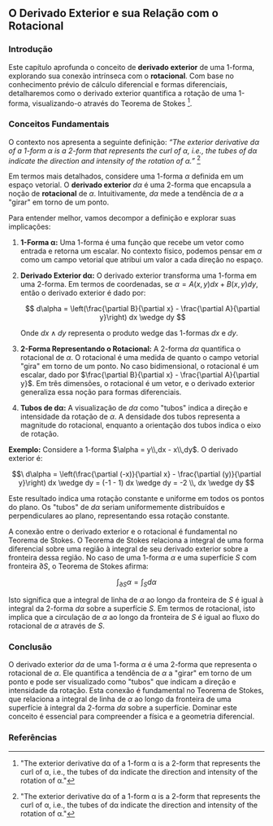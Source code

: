 ## O Derivado Exterior e sua Relação com o Rotacional

### Introdução
Este capítulo aprofunda o conceito de **derivado exterior** de uma 1-forma, explorando sua conexão intrínseca com o **rotacional**. Com base no conhecimento prévio de cálculo diferencial e formas diferenciais, detalharemos como o derivado exterior quantifica a rotação de uma 1-forma, visualizando-o através do Teorema de Stokes [^1].

### Conceitos Fundamentais

O contexto nos apresenta a seguinte definição: *“The exterior derivative dα of a 1-form α is a 2-form that represents the curl of α, i.e., the tubes of dα indicate the direction and intensity of the rotation of α.”* [^1]

Em termos mais detalhados, considere uma 1-forma $\alpha$ definida em um espaço vetorial. O **derivado exterior** $d\alpha$ é uma 2-forma que encapsula a noção de **rotacional** de $\alpha$. Intuitivamente, $d\alpha$ mede a tendência de $\alpha$ a "girar" em torno de um ponto.

Para entender melhor, vamos decompor a definição e explorar suas implicações:

1.  **1-Forma α:** Uma 1-forma é uma função que recebe um vetor como entrada e retorna um escalar. No contexto físico, podemos pensar em $\alpha$ como um campo vetorial que atribui um valor a cada direção no espaço.

2.  **Derivado Exterior dα:** O derivado exterior transforma uma 1-forma em uma 2-forma. Em termos de coordenadas, se $\alpha = A(x, y)dx + B(x, y)dy$, então o derivado exterior é dado por:

    $$ d\alpha = \left(\frac{\partial B}{\partial x} - \frac{\partial A}{\partial y}\right) dx \wedge dy $$

    Onde $dx \wedge dy$ representa o produto wedge das 1-formas $dx$ e $dy$.

3.  **2-Forma Representando o Rotacional:** A 2-forma $d\alpha$ quantifica o rotacional de $\alpha$. O rotacional é uma medida de quanto o campo vetorial "gira" em torno de um ponto. No caso bidimensional, o rotacional é um escalar, dado por $\frac{\partial B}{\partial x} - \frac{\partial A}{\partial y}$. Em três dimensões, o rotacional é um vetor, e o derivado exterior generaliza essa noção para formas diferenciais.

4.  **Tubos de dα:** A visualização de $d\alpha$ como "tubos" indica a direção e intensidade da rotação de $\alpha$. A densidade dos tubos representa a magnitude do rotacional, enquanto a orientação dos tubos indica o eixo de rotação.

**Exemplo:**
Considere a 1-forma $\alpha = y\\,dx - x\\,dy$. O derivado exterior é:

$$\
d\alpha = \left(\frac{\partial (-x)}{\partial x} - \frac{\partial (y)}{\partial y}\right) dx \wedge dy = (-1 - 1) dx \wedge dy = -2 \\, dx \wedge dy
$$

Este resultado indica uma rotação constante e uniforme em todos os pontos do plano. Os "tubos" de $d\alpha$ seriam uniformemente distribuídos e perpendiculares ao plano, representando essa rotação constante.

A conexão entre o derivado exterior e o rotacional é fundamental no Teorema de Stokes. O Teorema de Stokes relaciona a integral de uma forma diferencial sobre uma região à integral de seu derivado exterior sobre a fronteira dessa região. No caso de uma 1-forma $\alpha$ e uma superfície $S$ com fronteira $\partial S$, o Teorema de Stokes afirma:

$$ \int_{\partial S} \alpha = \int_{S} d\alpha $$

Isto significa que a integral de linha de $\alpha$ ao longo da fronteira de $S$ é igual à integral da 2-forma $d\alpha$ sobre a superfície $S$. Em termos de rotacional, isto implica que a circulação de $\alpha$ ao longo da fronteira de $S$ é igual ao fluxo do rotacional de $\alpha$ através de $S$.

### Conclusão

O derivado exterior $d\alpha$ de uma 1-forma $\alpha$ é uma 2-forma que representa o rotacional de $\alpha$. Ele quantifica a tendência de $\alpha$ a "girar" em torno de um ponto e pode ser visualizado como "tubos" que indicam a direção e intensidade da rotação. Esta conexão é fundamental no Teorema de Stokes, que relaciona a integral de linha de $\alpha$ ao longo da fronteira de uma superfície à integral da 2-forma $d\alpha$ sobre a superfície. Dominar este conceito é essencial para compreender a física e a geometria diferencial.

### Referências
[^1]: "The exterior derivative dα of a 1-form α is a 2-form that represents the curl of α, i.e., the tubes of dα indicate the direction and intensity of the rotation of α."
<!-- END -->